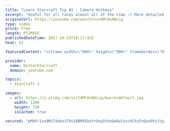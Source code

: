 ```yaml
---
title: "Learn Starcraft Tip #2 - Camera Hotkeys"
excerpt: "Useful for all races almost all of the time :) More detailed guides/tutorials under the learn to play starcraft playlist."
originalUrl: https://youtube.com/watch?v=t4Ml0nAWcig
type: video
price: Free
length: PT1M56S
publishedDateTime: 2017-10-23T18:17:42Z
heat: 52

featuredContent: "<iframe width=\"800\" height=\"500\" frameborder=\"0\" src=\"https://www.youtube.com/embed/t4Ml0nAWcig\" allow=\"accelerometer; autoplay; encrypted-media; gyroscope; picture-in-picture\" allowfullscreen></iframe>"

provider:
  name: WinterStarcraft
  domain: youtube.com

topics:
  - StarCraft 2

images:
  - url: https://i.ytimg.com/vi/t4Ml0nAWcig/maxresdefault.jpg
    width: 1280
    height: 720
    isCached: true

secured: "pMbP/1zw9MzT4obo370x10BMXEbvV+UeyDtkoQw6wlesc6CkuFnQyo9VsJtp/bnPxS5j/gR/5F5o7af2E3wmwmzzRaHItv9kNjOrjPvZ3qO5f892/vctHv0p9ozA+Xi0rA7nqnRdvEJ5HxtwUqPzjjTAxsPHX55qOF+yDle60zQayaQu/Sxkoja5zX/HB7sT5gMK+hKQUK7CNwaWkXETh7QRGf72xxngk7/NYXq7cWVabpjf6Qb1s5kNhA6LC51L3DWn8i1TdNa3TRZqbtFVuAKUmeuuh9p87RkNDIlpQuDZBb068TsUdcDnnximRrdo/G7AGqkHWAbgTMOjGSsCa1sEOZdjC9GX+ym8X9q73Sq+ZehnDuIYvxZ4CpkX0HQ05DE9iVGyJfRK8fGyBIK7KHQzFm6RG1G8GA3I2SRnwbs=;YsS1rd5MPOy81Xe5B2F+OA=="
---
```



